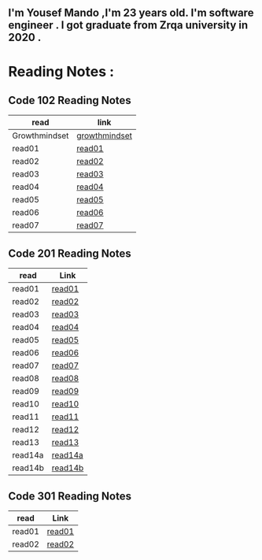 ##  I'm Yousef Mando ,I'm 23 years old. I'm software engineer . I got graduate from Zrqa university in 2020 . 

# Reading Notes :
## Code 102 Reading Notes

| read          | link                                                                            |
|---            |---                                                                              | 
| Growthmindset | [growthmindset](./102/growthmindset.md)   |
|  read01       | [read01](./102/read01.md)                 |   
| read02        | [read02](./102/read02.md)                 |  
|  read03       | [read03](./102/read03.md)                 |   
| read04        | [read04](./102/read04.md)                 |  
|  read05       | [read05](./102/read05.md)                 |   
| read06        | [read06](./102/read06.md)                 |  
| read07        | [read07](./102/read07.md)                 |


## Code 201 Reading Notes

| read          | Link                                                                            | 
| ------------- | ---------------                                                                 |
| read01        | [read01](./201/read01.md)     | 
| read02        | [read02](./201/read02.md)     | 
| read03        | [read03](./201/read03.md)     | 
| read04        | [read04](./201/read04.md)     | 
| read05        | [read05](./201/read05.md)     | 
| read06        | [read06](./201/read06.md)     | 
| read07        | [read07](./201/read07.md)     | 
| read08        | [read08](./201/read08.md)     | 
| read09        | [read09](./201/read09.md)     | 
| read10        | [read10](./201/read10.md)     | 
| read11        | [read11](./201/read11.md)     | 
| read12        | [read12](./201/read12.md)     | 
| read13        | [read13](./201/read13.md)     | 
| read14a       | [read14a](./201/read14a.md)   | 
| read14b       | [read14b](./201/read14b.md)   | 


## Code 301 Reading Notes

| read          | Link                                                                            | 
| ------------- | ---------------                                                                 |
| read01        | [read01](./301/read01.md)     | 
| read02        | [read02](./301/read02.md)     | 